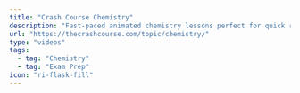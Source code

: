 ```yaml
---
title: "Crash Course Chemistry"
description: "Fast-paced animated chemistry lessons perfect for quick review and exam prep"
url: "https://thecrashcourse.com/topic/chemistry/"
type: "videos"
tags:
  - tag: "Chemistry"
  - tag: "Exam Prep"
icon: "ri-flask-fill"
---
```

